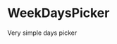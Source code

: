 # WeekDaysPicker
Very simple days picker 


<!--stackedit_data:
eyJoaXN0b3J5IjpbLTIyNzkzMTAyMSwxMDgwMTMzMzVdfQ==
-->